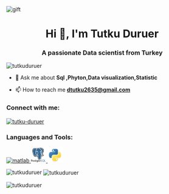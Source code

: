 ![gift](https://github.com/TutkuDuruer/TutkuDuruer/assets/136985088/858e8c76-3a82-4fd9-9bf5-8ae47d087a76)
<h1 align="center">Hi 👋, I'm Tutku Duruer</h1>
<h3 align="center">A passionate Data scientist from Turkey</h3>



<p align="left"> <img src="https://komarev.com/ghpvc/?username=tutkuduruer&label=Profile%20views&color=0e75b6&style=flat" alt="tutkuduruer" /> </p>

- 💬 Ask me about **Sql ,Phyton,Data visualization,Statistic**

- 📫 How to reach me **dtutku2635@gmail.com**

<h3 align="left">Connect with me:</h3>
<p align="left">
<a href="https://linkedin.com/in/tutku-duruer" target="blank"><img align="center" src="https://raw.githubusercontent.com/rahuldkjain/github-profile-readme-generator/master/src/images/icons/Social/linked-in-alt.svg" alt="tutku-duruer" height="30" width="40" /></a>
</p>

<h3 align="left">Languages and Tools:</h3>
<p align="left"> <a href="https://www.mathworks.com/" target="_blank" rel="noreferrer"> <img src="https://upload.wikimedia.org/wikipedia/commons/2/21/Matlab_Logo.png" alt="matlab" width="40" height="40"/> </a> <a href="https://www.postgresql.org" target="_blank" rel="noreferrer"> <img src="https://raw.githubusercontent.com/devicons/devicon/master/icons/postgresql/postgresql-original-wordmark.svg" alt="postgresql" width="40" height="40"/> </a> <a href="https://www.python.org" target="_blank" rel="noreferrer"> <img src="https://raw.githubusercontent.com/devicons/devicon/master/icons/python/python-original.svg" alt="python" width="40" height="40"/> </a> </p>

<p><img align="left" src="https://github-readme-stats.vercel.app/api/top-langs?username=tutkuduruer&show_icons=true&locale=en&layout=compact" alt="tutkuduruer" /></p>

<p>&nbsp;<img align="center" src="https://github-readme-stats.vercel.app/api?username=tutkuduruer&show_icons=true&locale=en" alt="tutkuduruer" /></p>

<p><img align="center" src="https://github-readme-streak-stats.herokuapp.com/?user=tutkuduruer&" alt="tutkuduruer" /></p>

 


